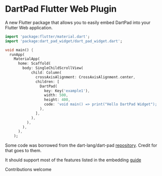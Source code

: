 # DartPad Flutter Web Plugin

A new Flutter package that allows you to easily embed DartPad into your Flutter Web application.

```dart
import 'package:flutter/material.dart';
import 'package:dart_pad_widget/dart_pad_widget.dart';

void main() {
  runApp(
    MaterialApp(
      home: Scaffold(
        body: SingleChildScrollView(
            child: Column(
              crossAxisAlignment: CrossAxisAlignment.center,
              children: [
                DartPad(
                  key: Key('example1'),
                  width: 500,
                  height: 400,
                  code: 'void main() => print("Hello DartPad Widget");',
                ),
              ],
            ),
          ),
        ),
      ),
    );
```

Some code was borrowed from the dart-lang/dart-pad [repository](https://github.com/dart-lang/dart-pad).
Credit for that goes to them.

It should support most of the features listed in the embedding [guide](https://github.com/dart-lang/dart-pad/wiki/Embedding-Guide)

Contributions welcome